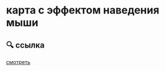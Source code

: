 # карта с эффектом наведения мыши

## 🔍 ссылка
[смотреть](https://abdurrahman0167.github.io/CSS-exercises_hover-card/)
